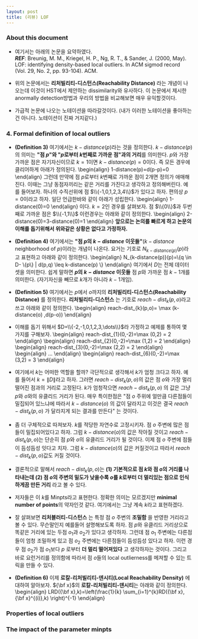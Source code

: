 ```yaml
---
layout: post 
title: (리뷰) LOF
---
```


### About this document 
- 여기서는 아래의 논문을 요약하였다. <br/>
***REF***: Breunig, M. M., Kriegel, H. P., Ng, R. T., & Sander, J. (2000, May). LOF: identifying density-based local outliers. In ACM sigmod record (Vol. 29, No. 2, pp. 93-104). ACM.

- 위의 논문에서는 **리처빌리티-디스턴스(Reachability Distance)** 라는 개념이 나오는데 이것이 HST에서 제안하는 dissimilarity와 유사하다. 이 논문에서 제시한 anormally detection방법과 우리의 방법을 비교해보면 매우 유익할것이다. 

- 가급적 논문에 나오는 노테이션을 따라갈것이다. (내가 이러한 노테이션을 좋아하는건 아니다. 노테이션이 진짜 거지같다.) 

### 4. Formal definition of local outliers 
- **(Definition 3)** 여기에서는 $k-distance(p)$라는 것을 정의한다. $k-distance(p)$의 의미는 **"점 $p$"와 "$p$로부터 $k$번째로 가까운 점"과의 거리**를 의미한다. $p$와 가장 가까운 점은 자기자신이므로 $k=1$이면 $k-distance(p)=0$이다. 즉 모든 경우에 클리어하게 아래가 정의된다. 
\begin{align}
1-distance(p)=d(p-p)=0
\end{align}
그런데 만약에 점 $p$로부터 $k$번째로 가까운 점이 2개면 정의가 애매해진다. 이때는 그냥 동점자끼리는 같은 거리를 가진다고 생각하고 정의해버린다. 예를 들어보자. 하나의 수직선위에 점 $\\{-1,0,1,2,3,4\\}$가 있다고 하자. 편의상 $p=0$이라고 하자. 일단 언급한바와 같이 아래가 성립한다. 
\begin{align}
1-distance(0)=0
\end{align}
이다. $k=2$인 경우를 살펴보자. 점 $\\{0\\}$과 두번째로 가까운 점은 $\\{-1,1\\}$ 이런경우는 아래와 같이 정의한다. 
\begin{align}
2-distance(0)=3-distance(0)=1
\end{align}
**앞으로는 논의를 빠르게 하고 논문의 이해를 돕기위해서 위와같은 상황은 없다고 가정하자.**

- **(Definition 4)** 여기에서는 **"점 $p$의 $k-distance$ 이웃들"**($k-distance$ neighborhood of $p$)이라는 개념이 나온다. 요거는 기호로 $N_{k-distance(p)}(p)$라고 표현하고 아래와 같이 정의한다.
\begin{align}
N_{k-distance(p)}(p)=\\{q \in D- \\{p\\} | d(p,q) \leq k-distance(p) \\} 
\end{align}
여기에서 $D$는 전체 데이터셋을 의미한다. 쉽게 말하면 **$p$의 $k-distance$ 이웃들** 점 $p$와 가까운 점 $k-1$개를 의미한다. (자기자신을 빼므로 $k$개가 아니라 $k-1$개임).

- **(Definition 5)** 여기에서는 $p$에서 $o$까지의 **리처빌리티-디스턴스(Reachability Distance)** 를 정의한다. **리처빌리티-디스턴스** 는 기호로 $reach-dist_{k}(p,o)$라고 쓰고 아래와 같이 정의한다. 
\begin{align}
reach-dist_{k}(p,o)= \max (k-distance(o) ,d(p-o)) 
\end{align}

- 이해를 돕기 위해서 $D=\\{-2,-1,0,1,2,3,\dots\\}$라 가정하고 예제를 통하여 몇 가지를 구해보자. 
\begin{align}
reach-dist_{1}(0,-2)=\max (0,2) = 2 
\end{align}
\begin{align}
reach-dist_{2}(0,-2)=\max (1,2) = 2 
\end{align}
\begin{align}
reach-dist_{3}(0,-2)=\max (2,2) = 2 
\end{align}
\begin{align}
...
\end{align}
\begin{align}
reach-dist_{6}(0,-2)=\max (3,2) = 3 
\end{align}

- 여기에서 $k$는 어떠한 역할을 할까? 극단적으로 생각해서 $k$가 엄청 크다고 하자. 예를 들어서 $k=\|D\|$라고 하자. 그러면 $reach-dist_{k}(p,o)$의 값은 점 $o$와 가장 멀리 떨어진 점과의 거리로 고정된다. $k$가 엄청작으면 $reach-dist_{k}(p,o)$ 의 값은 그냥 $p$와 $o$와의 유클리드 거리가 된다. 매우 특이한점은 "점 $o$ 주위에 얼만큼 다른점들이 밀집되어 있느냐에 따라서 $k-distance(o)$ 의 값이 달라지고 이것은 결국 $reach-dist_{k}(p,o)$ 가 달라지게 되는 결과를 만든다" 는 것이다. 

- 좀 더 구체적으로 따져보자. $k$를 적당한 자연수로 고정시키자. 점 $o$ 주변에 많은 점들이 밀집되어있다고 하자. 그럼 $k-distance(o)$의 값은 작아질 것이고 $reach-dist_{k}(p,o)$는 단순히 점 $p$와 $o$의 유클리드 거리가 될 것이다. 이제 점 $o$ 주변에 점들이 듬성듬성 잇다고 치자. 그럼 $k-distance(o)$의 값은 커질것이고 따라서 $reach-dist_{k}(p,o)$값도 커질 것이다. 

- 결론적으로 말해서 $reach-dist_{k}(p,o)$는 **(1) 기본적으로 점 $k$와 점 $o$의 거리를 나타내는데 (2) 점 $o$의 주변의 밀도가 낮을수록 $o$를 $k$로부터 더 멀리있는 점으로 인식하게끔 만든 거리** 라고 볼 수 있다. 

- 저자들은 이 $k$를 Minpts라고 표현한다. 정확한 의미는 모르겠지만 **minimal number of points**의 약자인것 같다. 여기에서는 그냥 계속 $k$라고 표현하겠다. 

- 잘 살펴보면 **리처블러티-디스턴스** 는 특정 점 $o$ 주변의 **조밀함** 을 반영한 거리라고 볼 수 있다. 무슨말인지 예를들어 설명해보도록 하자. 점 $p$와 유클리드 거리상으로 똑같은 거리에 있는 두점 $o_1$과 $o_2$가 있다고 생각하자. 그런데 점 $o_1$ 주변에는 다른점들이 엄청 조밀하게 있고 점 $o_2$ 주변에는 다른점들이 듬성듬성 있다고 하자. 이런 경우 점 $o_2$가 점 $o_1$보다 $p$ 로부터 **더 멀리 떨어져있다** 고 생각하자는 것이다. 그리고 바로 요런거리를 정의함에 따라서 점 $o$들의 local outlierness를 메져할 수 있는 트릭을 만들 수 있다. 

- **(Definition 6)** 이제 **로칼-리처빌리티-덴시티(Local Reachability Density)** 에 대하여 알아보자. ${\bf x}$의 **로칼-리처빌리티-덴시티**는 아래와 같이 정의한다. 
\begin{align}
LRD({\bf x},k)=\left(\frac{1}{k} \sum_{i=1}^{k}RD({\bf x},{\bf x}^{(i)},k) \right)^{-1}
\end{align}



### Properties of local outliers 

### The impact of the parameter minpts 

